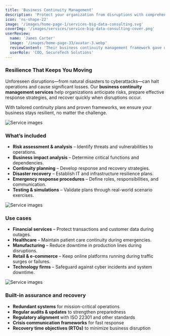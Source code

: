 ```yaml
---
title: 'Business Continuity Management'
description: 'Protect your organization from disruptions with comprehensive business continuity management services that ensure resilience, minimize downtime, and maintain critical operations.'
icon: 'ns-shape-22'
image: '/images/home-page-1/services-big-data-consulting.svg'
coverImg: '/images/services/service-big-data-consulting-cover.png'
userReview:
  name: 'James Carter'
  image: '/images/home-page-33/avatar-3.webp'
  reviewContent: 'Their business continuity management framework gave us the confidence to handle unexpected disruptions. We now have robust recovery plans and the assurance that critical operations won’t stop.'
  userRole: 'COO, SecureTech Solutions'
---
```


### Resilience That Keeps You Moving

Unforeseen disruptions—from natural disasters to cyberattacks—can halt operations and cause significant losses. Our **business continuity management services** help organizations anticipate risks, prepare effective response strategies, and recover quickly when disruptions occur.

With tailored continuity plans and proven frameworks, we ensure your business stays resilient, no matter the challenge.

![Service images](/images/services/service-details-1.png)

### What’s included

- **Risk assessment & analysis** – Identify threats and vulnerabilities to operations.
- **Business impact analysis** – Determine critical functions and dependencies.
- **Continuity planning** – Develop response and recovery strategies.
- **Disaster recovery** – Establish IT and infrastructure resilience plans.
- **Emergency response procedures** – Define roles, responsibilities, and communication.
- **Testing & simulations** – Validate plans through real-world scenario exercises.

![Service images](/images/services/service-details-2.png)

### Use cases

- **Financial services** – Protect transactions and customer data during outages.
- **Healthcare** – Maintain patient care continuity during emergencies.
- **Manufacturing** – Reduce downtime in production lines during disruptions.
- **Retail & e-commerce** – Keep online platforms running during traffic surges or failures.
- **Technology firms** – Safeguard against cyber incidents and system downtime.

![Service images](/images/services/service-details-3.jpg)

### Built-in assurance and recovery

- **Redundant systems** for mission-critical operations
- **Regular audits & updates** to strengthen preparedness
- **Regulatory alignment** with ISO 22301 and other standards
- **Crisis communication frameworks** for fast response
- **Recovery time objectives (RTOs)** to minimize business disruption
